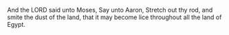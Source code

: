 And the LORD said unto Moses, Say unto Aaron, Stretch out thy rod, and smite the dust of the land, that it may become lice throughout all the land of Egypt.
